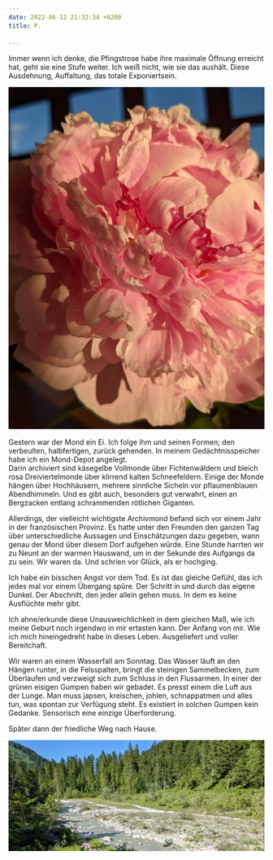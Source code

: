 ```yaml
---
date: 2022-06-12 21:32:34 +0200
title: P.

---
```

Immer wenn ich denke, die Pfingstrose habe ihre maximale Öffnung erreicht hat, geht sie eine Stufe weiter. Ich weiß nicht, wie sie das aushält. Diese Ausdehnung, Auffaltung, das totale Exponiertsein. 

![](/uploads/pfingstrose-3.jpg)

Gestern war der Mond ein Ei. Ich folge ihm und seinen Formen; den verbeulten,  halbfertigen,  zurück gehenden. In meinem Gedächtnisspeicher habe ich ein Mond-Depot angelegt.   
Darin archiviert sind käsegelbe Vollmonde über Fichtenwäldern und bleich rosa Dreiviertelmonde über klirrend kalten Schneefeldern. Einige der Monde hängen über Hochhäusern, mehrere sinnliche Sicheln vor pflaumenblauen Abendhimmeln. Und es gibt auch, besonders gut verwahrt, einen an Bergzacken entlang schrammenden rötlichen Giganten.

  
Allerdings, der vielleicht wichtigste Archivmond befand sich vor einem Jahr in der französischen Provinz. Es hatte unter den Freunden den ganzen Tag über unterschiedliche Aussagen und Einschätzungen dazu gegeben, wann genau der Mond über diesem Dorf aufgehen würde. Eine Stunde harrten wir zu Neunt an der warmen Hauswand, um in der Sekunde des Aufgangs da zu sein. Wir waren da. Und schrien vor Glück, als er hochging.

Ich habe ein bisschen Angst vor dem Tod. Es ist das gleiche Gefühl, das ich jedes mal vor einem Übergang spüre. Der Schritt in und durch das eigene Dunkel. Der Abschnitt, den jeder allein gehen muss. In dem es keine Ausflüchte mehr gibt. 

Ich ahne/erkunde diese Unausweichlichkeit in dem gleichen Maß, wie ich meine Geburt noch irgendwo in mir ertasten kann. Der Anfang von mir. Wie ich mich hineingedreht habe in dieses Leben. Ausgeliefert und voller Bereitchaft.

Wir waren an einem Wasserfall am Sonntag. Das Wasser läuft an den Hängen runter, in die Felsspalten, bringt die steinigen Sammelbecken, zum Überlaufen und verzweigt sich zum Schluss in den Flussarmen. In einer der grünen eisigen Gumpen haben wir gebadet. Es presst einem die Luft aus der Lunge. Man muss japsen, kreischen, johlen, schnappatmen und alles tun, was spontan zur Verfügung steht. Es existiert in solchen Gumpen kein Gedanke. Sensorisch eine einzige Überforderung.   
  
Später dann der friedliche Weg nach Hause. 

![](/uploads/flusslauf-1.jpg)